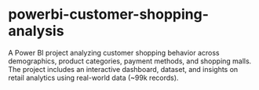 # powerbi-customer-shopping-analysis
A Power BI project analyzing customer shopping behavior across demographics, product categories, payment methods, and shopping malls.  The project includes an interactive dashboard, dataset, and insights on retail analytics using real-world data (~99k records).

